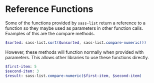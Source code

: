 # Reference Functions

Some of the functions provided by `sass-list` return a reference to a function so they maybe used as parameters in other function calls. Examples of this are the compare methods.

```sass
$sorted: sass-list.sort($unsorted, sass-list.compare-numeric())
```

However, these methods will function normally when provided with parameters. This allows other libraries to use these functions directly.

```sass
$first-item: 5
$second-item: 3
$result: sass-list.compare-numeric($first-item, $second-item)
```
